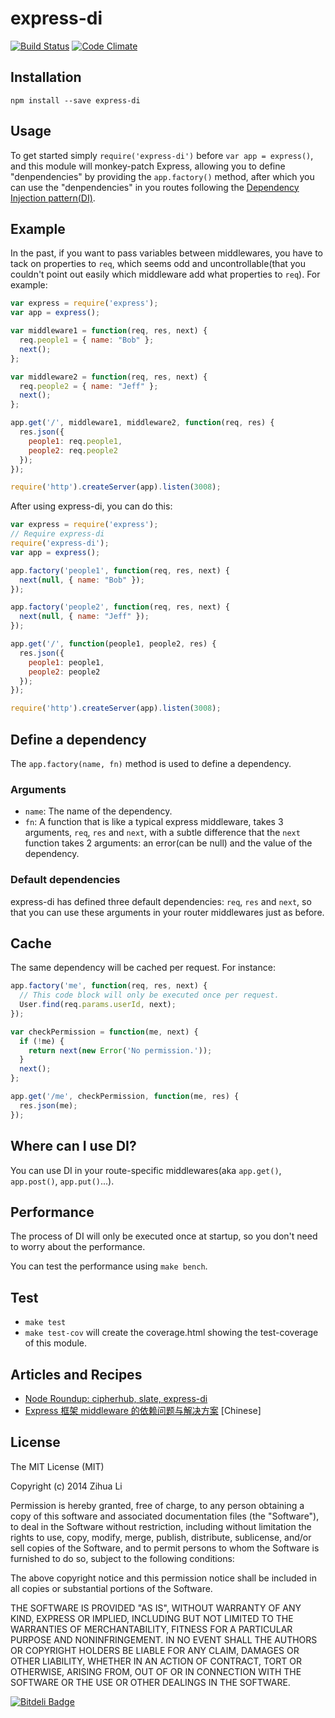 express-di
==========
[![Build Status](https://travis-ci.org/luin/express-di.png?branch=master)](https://travis-ci.org/luin/express-di)
[![Code Climate](https://codeclimate.com/github/luin/express-di.png)](https://codeclimate.com/github/luin/express-di)

Installation
-----
    npm install --save express-di

Usage
-----
To get started simply `require('express-di')` before `var app = express()`, and this module will monkey-patch Express, allowing you to define "denpendencies" by providing the `app.factory()` method, after which you can use the "denpendencies" in you routes following the [Dependency Injection pattern(DI)](http://docs.angularjs.org/guide/di).

Example
-----
In the past, if you want to pass variables between middlewares, you have to tack on properties to `req`, which seems odd and uncontrollable(that you couldn't point out easily which middleware add what properties to `req`). For example:

```javascript
var express = require('express');
var app = express();

var middleware1 = function(req, res, next) {
  req.people1 = { name: "Bob" };
  next();
};

var middleware2 = function(req, res, next) {
  req.people2 = { name: "Jeff" };
  next();
};

app.get('/', middleware1, middleware2, function(req, res) {
  res.json({
    people1: req.people1,
    people2: req.people2
  });
});

require('http').createServer(app).listen(3008);
```

After using express-di, you can do this:

```javascript
var express = require('express');
// Require express-di
require('express-di');
var app = express();

app.factory('people1', function(req, res, next) {
  next(null, { name: "Bob" });
});

app.factory('people2', function(req, res, next) {
  next(null, { name: "Jeff" });
});

app.get('/', function(people1, people2, res) {
  res.json({
    people1: people1,
    people2: people2
  });
});

require('http').createServer(app).listen(3008);

```

Define a dependency
-----
The `app.factory(name, fn)` method is used to define a dependency.

### Arguments

* `name`: The name of the dependency.
* `fn`: A function that is like a typical express middleware, takes 3 arguments, `req`, `res` and `next`, with a subtle difference that the `next` function takes 2 arguments: an error(can be null) and the value of the dependency.

### Default dependencies
express-di has defined three default dependencies: `req`, `res` and `next`, so that you can use these arguments in your router middlewares just as before.


Cache
-----
The same dependency will be cached per request. For instance:

```javascript
app.factory('me', function(req, res, next) {
  // This code block will only be executed once per request.
  User.find(req.params.userId, next);
});

var checkPermission = function(me, next) {
  if (!me) {
    return next(new Error('No permission.'));
  }
  next();
};

app.get('/me', checkPermission, function(me, res) {
  res.json(me);
});
```

Where can I use DI?
-----
You can use DI in your route-specific middlewares(aka `app.get()`, `app.post()`, `app.put()`...).


Performance
-----
The process of DI will only be executed once at startup, so you don't need to worry about the performance.


You can test the performance using `make bench`.

Test
-----
* `make test`
* `make test-cov` will create the coverage.html showing the test-coverage of this module.

Articles and Recipes
-----
* [Node Roundup: cipherhub, slate, express-di](http://dailyjs.com/2014/03/19/node-roundup/)
* [Express 框架 middleware 的依赖问题与解决方案](http://zihua.li/2014/03/using-dependency-injection-to-optimise-express-middlewares/) [Chinese]

License
-----
The MIT License (MIT)

Copyright (c) 2014 Zihua Li

Permission is hereby granted, free of charge, to any person obtaining a copy of
this software and associated documentation files (the "Software"), to deal in
the Software without restriction, including without limitation the rights to
use, copy, modify, merge, publish, distribute, sublicense, and/or sell copies of
the Software, and to permit persons to whom the Software is furnished to do so,
subject to the following conditions:

The above copyright notice and this permission notice shall be included in all
copies or substantial portions of the Software.

THE SOFTWARE IS PROVIDED "AS IS", WITHOUT WARRANTY OF ANY KIND, EXPRESS OR
IMPLIED, INCLUDING BUT NOT LIMITED TO THE WARRANTIES OF MERCHANTABILITY, FITNESS
FOR A PARTICULAR PURPOSE AND NONINFRINGEMENT. IN NO EVENT SHALL THE AUTHORS OR
COPYRIGHT HOLDERS BE LIABLE FOR ANY CLAIM, DAMAGES OR OTHER LIABILITY, WHETHER
IN AN ACTION OF CONTRACT, TORT OR OTHERWISE, ARISING FROM, OUT OF OR IN
CONNECTION WITH THE SOFTWARE OR THE USE OR OTHER DEALINGS IN THE SOFTWARE.

[![Bitdeli Badge](https://d2weczhvl823v0.cloudfront.net/luin/express-di/trend.png)](https://bitdeli.com/free "Bitdeli Badge")
